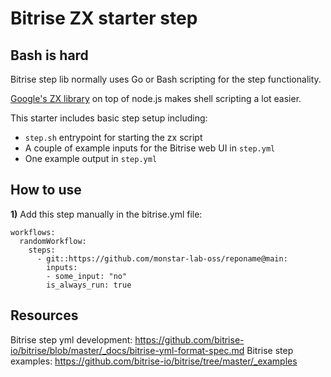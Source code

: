 # Bitrise ZX starter step

## Bash is hard
Bitrise step lib normally uses Go or Bash scripting for the step functionality.

[Google's ZX library](https://github.com/google/zx) on top of node.js makes shell scripting a lot easier.

This starter includes basic step setup including:
 - `step.sh` entrypoint for starting the zx script
 - A couple of example inputs for the Bitrise web UI in `step.yml`
 - One example output in `step.yml`

## How to use 

**1)**
Add this step manually in the bitrise.yml file:
```
workflows:
  randomWorkflow:
    steps:
      - git::https://github.com/monstar-lab-oss/reponame@main:
        inputs:
        - some_input: "no"
        is_always_run: true
```

## Resources

Bitrise step yml development: https://github.com/bitrise-io/bitrise/blob/master/_docs/bitrise-yml-format-spec.md
Bitrise step examples: https://github.com/bitrise-io/bitrise/tree/master/_examples


